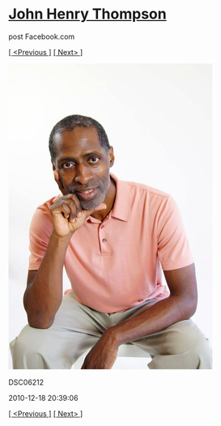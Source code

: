# [John Henry Thompson](../README.md)
post Facebook.com

[[ <Previous ]](2010-12-18-5.md) [[ Next> ]](2010-12-18-7.md)

[![](../media/2010-12-18/Fam-2010-DSC06212.jpg)](../README.md)

DSC06212

2010-12-18 20:39:06

[[ <Previous ]](2010-12-18-5.md) [[ Next> ]](2010-12-18-7.md)